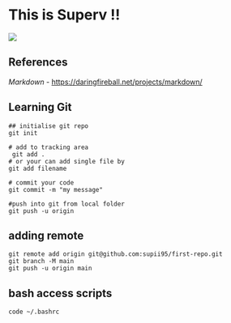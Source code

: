# This is Superv !! 
![](https://c.tenor.com/pvFJwncehzIAAAAM/hello-there-private-from-penguins-of-madagascar.gif)





## References

*Markdown*  - https://daringfireball.net/projects/markdown/ 

## Learning Git

``` 
## initialise git repo
git init

# add to tracking area
 git add .
# or your can add single file by 
git add filename

# commit your code 
git commit -m "my message"

#push into git from local folder
git push -u origin
```

## adding remote
```
git remote add origin git@github.com:supii95/first-repo.git
git branch -M main
git push -u origin main
```
## bash access scripts
```
code ~/.bashrc
```
